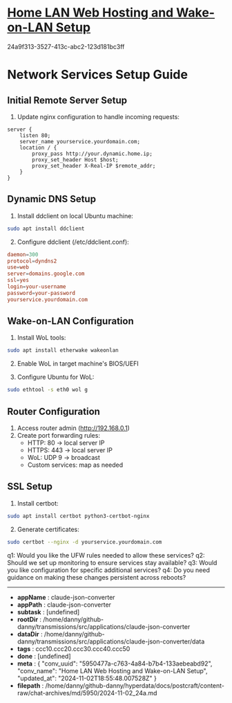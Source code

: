 # [Home LAN Web Hosting and Wake-on-LAN Setup](https://claude.ai/chat/5950477a-c763-4a84-b7b4-133aebeabd92)

24a9f313-3527-413c-abc2-123d181bc3ff

 # Network Services Setup Guide

## Initial Remote Server Setup
1. Update nginx configuration to handle incoming requests:
```nginx
server {
    listen 80;
    server_name yourservice.yourdomain.com;
    location / {
        proxy_pass http://your.dynamic.home.ip;
        proxy_set_header Host $host;
        proxy_set_header X-Real-IP $remote_addr;
    }
}
```

## Dynamic DNS Setup
1. Install ddclient on local Ubuntu machine:
```bash
sudo apt install ddclient
```

2. Configure ddclient (/etc/ddclient.conf):
```conf
daemon=300
protocol=dyndns2
use=web
server=domains.google.com
ssl=yes
login=your-username
password=your-password
yourservice.yourdomain.com
```

## Wake-on-LAN Configuration
1. Install WoL tools:
```bash
sudo apt install etherwake wakeonlan
```

2. Enable WoL in target machine's BIOS/UEFI

3. Configure Ubuntu for WoL:
```bash
sudo ethtool -s eth0 wol g
```

## Router Configuration
1. Access router admin (http://192.168.0.1)
2. Create port forwarding rules:
   - HTTP: 80 → local server IP
   - HTTPS: 443 → local server IP
   - WoL: UDP 9 → broadcast
   - Custom services: map as needed

## SSL Setup
1. Install certbot:
```bash
sudo apt install certbot python3-certbot-nginx
```

2. Generate certificates:
```bash
sudo certbot --nginx -d yourservice.yourdomain.com
```

q1: Would you like the UFW rules needed to allow these services?
q2: Should we set up monitoring to ensure services stay available?
q3: Would you like configuration for specific additional services?
q4: Do you need guidance on making these changes persistent across reboots?

---

* **appName** : claude-json-converter
* **appPath** : claude-json-converter
* **subtask** : [undefined]
* **rootDir** : /home/danny/github-danny/transmissions/src/applications/claude-json-converter
* **dataDir** : /home/danny/github-danny/transmissions/src/applications/claude-json-converter/data
* **tags** : ccc10.ccc20.ccc30.ccc40.ccc50
* **done** : [undefined]
* **meta** : {
  "conv_uuid": "5950477a-c763-4a84-b7b4-133aebeabd92",
  "conv_name": "Home LAN Web Hosting and Wake-on-LAN Setup",
  "updated_at": "2024-11-02T18:55:48.007528Z"
}
* **filepath** : /home/danny/github-danny/hyperdata/docs/postcraft/content-raw/chat-archives/md/5950/2024-11-02_24a.md